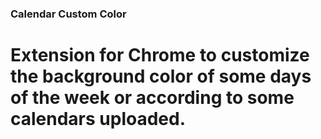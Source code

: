 ### Calendar Custom Color
# Extension for Chrome to customize the background color of some days of the week or according to some calendars uploaded.
